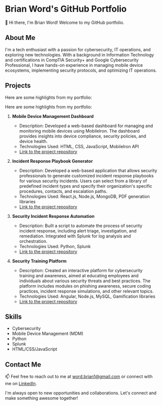 # Brian Word's GitHub Portfolio

👋 Hi there, I'm Brian Word! Welcome to my GitHub portfolio.

## About Me

I'm a tech enthusiast with a passion for cybersecurity, IT operations, and exploring new technologies. With a background in Information Technology and certifications in CompTIA Security+ and Google Cybersecurity Professional, I have hands-on experience in managing mobile device ecosystems, implementing security protocols, and optimizing IT operations.

## Projects

Here are some highlights from my portfolio:

Here are some highlights from my portfolio:

1. **Mobile Device Management Dashboard**
   - Description: Developed a web-based dashboard for managing and monitoring mobile devices using MobileIron. The dashboard provides insights into device compliance, security policies, and device health.
   - Technologies Used: HTML, CSS, JavaScript, MobileIron API
   - [Link to the project repository](https://github.com/BrianWord/mdm-dashboard)

2. **Incident Response Playbook Generator**
   - Description: Developed a web-based application that allows security professionals to generate customized incident response playbooks for various security incidents. Users can select from a library of predefined incident types and specify their organization's specific procedures, contacts, and escalation paths.
   - Technologies Used: React.js, Node.js, MongoDB, PDF generation libraries
   - [Link to the project repository](https://github.com/BrianWord/incident-response-playbook-generator)

3. **Security Incident Response Automation**
   - Description: Built a script to automate the process of security incident response, including alert triage, investigation, and remediation. Integrated with Splunk for log analysis and orchestration.
   - Technologies Used: Python, Splunk
   - [Link to the project repository](https://github.com/BrianWord/security-incident-automation)

4. **Security Training Platform**
   - Description: Created an interactive platform for cybersecurity training and awareness, aimed at educating employees and individuals about various security threats and best practices. The platform includes modules on phishing awareness, secure coding practices, incident response simulations, and other relevant topics.
   - Technologies Used: Angular, Node.js, MySQL, Gamification libraries
   - [Link to the project repository](https://github.com/BrianWord/security-training-platform)

## Skills

- Cybersecurity
- Mobile Device Management (MDM)
- Python
- Splunk
- HTML/CSS/JavaScript

## Contact Me

📫 Feel free to reach out to me at [word.brian1@gmail.com](mailto:word.brian1@gmail.com) or connect with me on [LinkedIn](https://www.linkedin.com/in/Brian-Word).

I'm always open to new opportunities and collaborations. Let's connect and make something awesome together!
